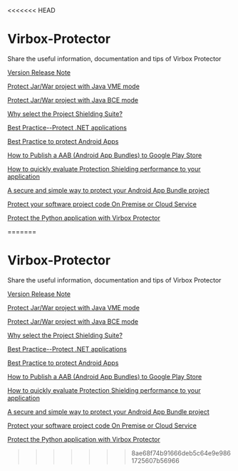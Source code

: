 <<<<<<< HEAD
# Virbox-Protector
Share the useful information, documentation and tips of Virbox Protector

[Version Release Note](VersionReleaseNote.md)

[Protect Jar/War project with Java VME mode](JavaVMEProtector.md)

[Protect Jar/War project with Java BCE mode](JavaBCEprotect.md)

[Why select the Project Shielding Suite?](select-project-shielding-suit.md)

[Best Practice--Protect .NET applications](netprotect.md)

[Best Practice to protect Android Apps](appprotect.md)

[How to Publish a AAB (Android App Bundles) to Google Play Store](googleplay.md)

[How to quickly evaluate Protection Shielding performance to your application](evaluate-Protection-performance.md)

[A secure and simple way to protect your Android App Bundle project](appbundle.md)

[Protect your software project code On Premise or Cloud Service](2021-08-01-mdx-blog-post.mdx) 

[Protect the Python application with Virbox Protector](2019-05-28-first-blog-post.md)

=======
# Virbox-Protector
Share the useful information, documentation and tips of Virbox Protector

[Version Release Note](VersionReleaseNote.md)

[Protect Jar/War project with Java VME mode](JavaVMEProtector.md)

[Protect Jar/War project with Java BCE mode](JavaBCEprotect.md)

[Why select the Project Shielding Suite?](select-project-shielding-suit.md)

[Best Practice--Protect .NET applications](netprotect.md)

[Best Practice to protect Android Apps](appprotect.md)

[How to Publish a AAB (Android App Bundles) to Google Play Store](googleplay.md)

[How to quickly evaluate Protection Shielding performance to your application](evaluate-Protection-performance.md)

[A secure and simple way to protect your Android App Bundle project](appbundle.md)

[Protect your software project code On Premise or Cloud Service](2021-08-01-mdx-blog-post.mdx) 

[Protect the Python application with Virbox Protector](2019-05-28-first-blog-post.md)

>>>>>>> 8ae68f74b91666deb5c64e9e9861725607b56966
